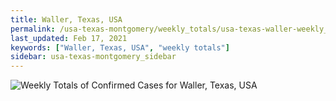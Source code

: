 ```yaml
---
title: Waller, Texas, USA
permalink: /usa-texas-montgomery/weekly_totals/usa-texas-waller-weekly_totals.html
last_updated: Feb 17, 2021
keywords: ["Waller, Texas, USA", "weekly totals"]
sidebar: usa-texas-montgomery_sidebar
---
```


![Weekly Totals of Confirmed Cases for Waller, Texas, USA](/covid_tracker/images/graphs/usa-texas-waller-weekly_totals_graph.png)
